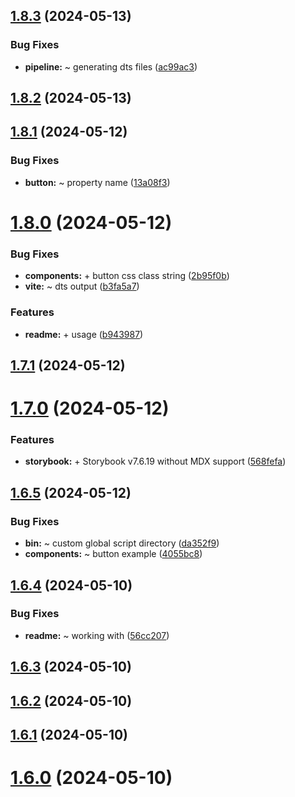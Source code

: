 ## [1.8.3](https://github.com/dark-kitt/vue-ts-kitt/compare/v1.8.2...v1.8.3) (2024-05-13)


### Bug Fixes

* **pipeline:** ~ generating dts files ([ac99ac3](https://github.com/dark-kitt/vue-ts-kitt/commit/ac99ac3c9ba4dc6a8944f527282ca2c86394074b))

## [1.8.2](https://github.com/dark-kitt/vue-ts-kitt/compare/v1.8.1...v1.8.2) (2024-05-13)

## [1.8.1](https://github.com/dark-kitt/vue-ts-kitt/compare/v1.8.0...v1.8.1) (2024-05-12)


### Bug Fixes

* **button:** ~ property name ([13a08f3](https://github.com/dark-kitt/vue-ts-kitt/commit/13a08f30ef0bc7e6a2bce165f27a045f674fd75d))

# [1.8.0](https://github.com/dark-kitt/vue-ts-kitt/compare/v1.7.1...v1.8.0) (2024-05-12)


### Bug Fixes

* **components:** + button css class string ([2b95f0b](https://github.com/dark-kitt/vue-ts-kitt/commit/2b95f0bbf58abd03bf70c42f1eaaf5e353feb5bf))
* **vite:** ~ dts output ([b3fa5a7](https://github.com/dark-kitt/vue-ts-kitt/commit/b3fa5a7a78052c4d431130183892c0d1b35fb695))


### Features

* **readme:** + usage ([b943987](https://github.com/dark-kitt/vue-ts-kitt/commit/b943987e89a9786d6623da6396d977e1e2d8dc19))

## [1.7.1](https://github.com/dark-kitt/vue-ts-kitt/compare/v1.7.0...v1.7.1) (2024-05-12)

# [1.7.0](https://github.com/dark-kitt/vue-ts-kitt/compare/v1.6.5...v1.7.0) (2024-05-12)


### Features

* **storybook:** + Storybook v7.6.19 without MDX support ([568fefa](https://github.com/dark-kitt/vue-ts-kitt/commit/568fefab355d58212d3634fc1d1cfa681370d630))

## [1.6.5](https://github.com/dark-kitt/vue-ts-kitt/compare/v1.6.4...v1.6.5) (2024-05-12)


### Bug Fixes

* **bin:** ~ custom global script directory ([da352f9](https://github.com/dark-kitt/vue-ts-kitt/commit/da352f97a8f9b6bd1db5664b653a358dd1710230))
* **components:** ~ button example ([4055bc8](https://github.com/dark-kitt/vue-ts-kitt/commit/4055bc8b8d3e076c271ef2bef879c536c2c73067))

## [1.6.4](https://github.com/dark-kitt/vue-ts-kitt/compare/v1.6.3...v1.6.4) (2024-05-10)


### Bug Fixes

* **readme:** ~ working with ([56cc207](https://github.com/dark-kitt/vue-ts-kitt/commit/56cc207c3cfcb92770ac31f7a6d3abc1a770b13e))

## [1.6.3](https://github.com/dark-kitt/vue-ts-kitt/compare/v1.6.2...v1.6.3) (2024-05-10)

## [1.6.2](https://github.com/dark-kitt/vue-ts-kitt/compare/v1.6.1...v1.6.2) (2024-05-10)

## [1.6.1](https://github.com/dark-kitt/vue-ts-kitt/compare/v1.6.0...v1.6.1) (2024-05-10)

# [1.6.0](https://github.com/dark-kitt/vue-ts-kitt/compare/v1.5.11...v1.6.0) (2024-05-10)
